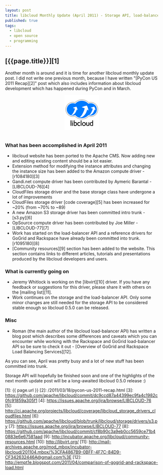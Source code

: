 ```yaml
---
layout: post
title: libcloud Monthly Update (April 2011) - Storage API, load-balancer API, new drivers
published: true
tags:
  - libcloud
  - open source
  - programming
---
```


## [{{page.title}}][1]

Another month is around and it is time for another libcloud monthly update post. I did not write one previous month, because I have written "[PyCon US 2011 Recap][2]" post which also includes information about libcloud development which has happened during PyCon and in March.

<div style="text-align: center;"><a href="http://incubator.apache.org/libcloud/" target="_blank"><img src="/images/libcloud_logo.png" style="border: none !important;" align="middle"/></a></div>

<br />

### What has been accomplished in April 2011

* libcloud website has been ported to the Apache CMS. Now adding new and editing existing content should be a lot easier.
* Extension method for modifying the instance attributes and changing the instance size has been added to the Amazon compute driver - [r1084180][3]
* Gandi.net compute driver has been contributed by Aymeric Barantal - [LIBCLOUD-76][4]
* CloudFiles storage driver and the base storage class have undergone a lot of improvements
* CloudFiles storage driver [code coverage][5] has been increased for ~20% (from ~70% to ~89)
* A new Amazon S3 storage driver has been committed intro trunk - [s3.py][6]
* OpSource compute driver has been contributed by Joe Miller - [LIBCLOUD-77][7]
* Work has started on the load-balancer API and a reference drivers for GoGrid and Rackspace have already been committed into trunk. [r1095180][8]
* [Community resources][9] section has been added to the website. This section contains links to different articles, tutorials and presentations produced by the libcloud developers and users.

### What is currently going on

* Jeremy Whitlock is working on the [libvirt][10] driver. If you have any feedback or suggestions for this driver, please share it with others on the [mailing list][11].
* Work continues on the storage and the load-balancer API. Only some minor changes are still needed for the storage API to be considered stable enough so libcloud 0.5.0 can be released.

### Misc

* Roman (the main author of the libcloud load-balancer API) has written a blog
  post which describes some differences and caveats which you can encounter while
  working with the Rackspace and GoGrid load-balancer API so be sure to check it out -
  [Overview of GoGrid and Rackspace Load Balancing Services][12].


As you can see, April was pretty busy and a lot of new stuff has been committed into trunk.

Storage API will hopefully be finished soon and one of the highlights of the next month update post will be a long-awaited libcloud 0.5.0 release :)

[1]: {{ page.url }}
[2]: /2011/03/18/pycon-us-2011-recap.html
[3]: https://github.com/apache/libcloud/commit/dc9ccd87a44399ec9fa4c1982c0fc91859a305f1
[4]: https://issues.apache.org/jira/browse/LIBCLOUD-76
[5]: http://ci.apache.org/projects/libcloud/coverage/libcloud_storage_drivers_cloudfiles.html 
[6]: https://github.com/apache/libcloud/blob/trunk/libcloud/storage/drivers/s3.py
[7]: https://issues.apache.org/jira/browse/LIBCLOUD-77
[8]: https://github.com/apache/libcloud/commit/cf8b90c3a9eb0cc5659ce71b40883e6e67581aad
[9]: http://incubator.apache.org/libcloud/community-resources.html
[10]: http://libvirt.org/
[11]: http://mail-archives.apache.org/mod_mbox/incubator-libcloud/201104.mbox/%3CFA4867B9-0BFF-4F7C-84D9-CF342632446A@gmail.com%3E
[12]: http://empt1e.blogspot.com/2011/04/comparison-of-gogrid-and-rackspace-load.html

